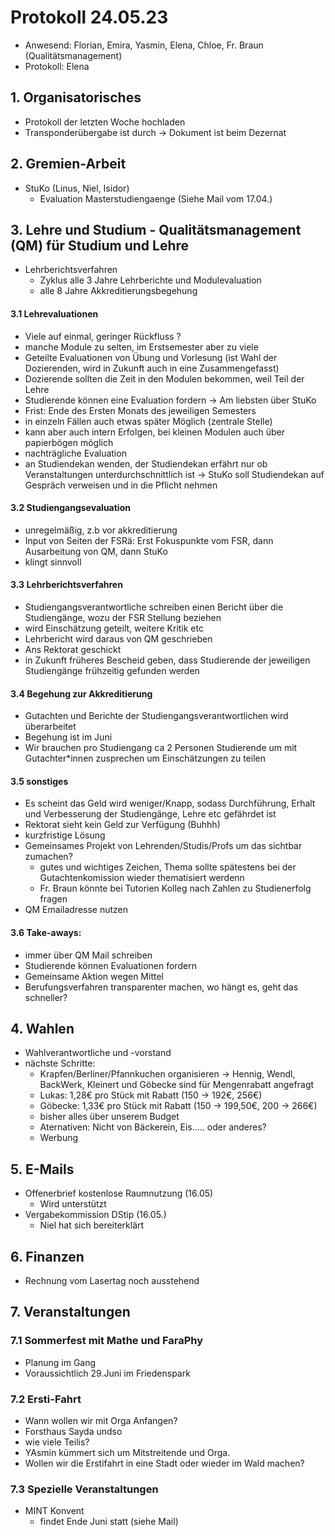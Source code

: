 ---
---

# Protokoll 24.05.23

- Anwesend: Florian, Emira, Yasmin, Elena, Chloe, Fr. Braun (Qualitätsmanagement)
- Protokoll: Elena

## 1. Organisatorisches

- Protokoll der letzten Woche hochladen
- Transponderübergabe ist durch -> Dokument ist beim Dezernat

## 2. Gremien-Arbeit

- StuKo (Linus, Niel, Isidor)
  - Evaluation Masterstudiengaenge (Siehe Mail vom 17.04.)

## 3. Lehre und Studium - Qualitätsmanagement (QM) für Studium und Lehre

- Lehrberichtsverfahren
  - Zyklus alle 3 Jahre Lehrberichte und Modulevaluation
  - alle 8 Jahre Akkreditierungsbegehung

#### 3.1 Lehrevaluationen

- Viele auf einmal, geringer Rückfluss ?
- manche Module zu selten, im Erstsemester aber zu viele
- Geteilte Evaluationen von Übung und Vorlesung (ist Wahl der Dozierenden, wird in Zukunft auch in eine Zusammengefasst)
- Dozierende sollten die Zeit in den Modulen bekommen, weil Teil der Lehre
- Studierende können eine Evaluation fordern -> Am liebsten über StuKo
- Frist: Ende des Ersten Monats des jeweiligen Semesters
- in einzeln Fällen auch etwas später Möglich (zentrale Stelle)
- kann aber auch intern Erfolgen, bei kleinen Modulen auch über papierbögen möglich
- nachträgliche Evaluation
- an Studiendekan wenden, der Studiendekan erfährt nur ob Veranstaltungen unterdurchschnittlich ist -> StuKo soll Studiendekan auf Gespräch verweisen und in die Pflicht nehmen

#### 3.2 Studiengangsevaluation

- unregelmäßig, z.b vor akkreditierung
- Input von Seiten der FSRä: Erst Fokuspunkte vom FSR, dann Ausarbeitung von QM, dann StuKo
- klingt sinnvoll

#### 3.3 Lehrberichtsverfahren

- Studiengangsverantwortliche schreiben einen Bericht über die Studiengänge, wozu der FSR Stellung beziehen
- wird Einschätzung geteilt, weitere Kritik etc
- Lehrbericht wird daraus von QM geschrieben
- Ans Rektorat geschickt
- in Zukunft früheres Bescheid geben, dass Studierende der jeweiligen Studiengänge frühzeitig gefunden werden

#### 3.4 Begehung zur Akkreditierung

- Gutachten und Berichte der Studiengangsverantwortlichen wird überarbeitet
- Begehung ist im Juni
- Wir brauchen pro Studiengang ca 2 Personen Studierende um mit Gutachter\*innen zusprechen um Einschätzungen zu teilen

#### 3.5 sonstiges

- Es scheint das Geld wird weniger/Knapp, sodass Durchführung, Erhalt und Verbesserung der Studiengänge, Lehre etc gefährdet ist
- Rektorat sieht kein Geld zur Verfügung (Buhhh)
- kurzfristige Lösung
- Gemeinsames Projekt von Lehrenden/Studis/Profs um das sichtbar zumachen?
  - gutes und wichtiges Zeichen, Thema sollte spätestens bei der Gutachtenkomission wieder thematisiert werdenn
  - Fr. Braun könnte bei Tutorien Kolleg nach Zahlen zu Studienerfolg fragen
- QM Emailadresse nutzen

#### 3.6 Take-aways:

- immer über QM Mail schreiben
- Studierende können Evaluationen fordern
- Gemeinsame Aktion wegen Mittel
- Berufungsverfahren transparenter machen, wo hängt es, geht das schneller?

## 4. Wahlen

- Wahlverantwortliche und -vorstand
- nächste Schritte:
  - Krapfen/Berliner/Pfannkuchen organisieren -> Hennig, Wendl, BackWerk, Kleinert und Göbecke sind für Mengenrabatt angefragt
  - Lukas: 1,28€ pro Stück mit Rabatt (150 -> 192€, 256€)
  - Göbecke: 1,33€ pro Stück mit Rabatt (150 -> 199,50€, 200 -> 266€)
  - bisher alles über unserem Budget
  - Aternativen: Nicht von Bäckerein, Eis..... oder anderes?
  - Werbung

## 5. E-Mails

- Offenerbrief kostenlose Raumnutzung (16.05)
  - Wird unterstützt
- Vergabekommission DStip (16.05.)
  - Niel hat sich bereiterklärt

## 6. Finanzen

- Rechnung vom Lasertag noch ausstehend

## 7. Veranstaltungen

### 7.1 Sommerfest mit Mathe und FaraPhy

- Planung im Gang
- Voraussichtlich 29.Juni im Friedenspark

### 7.2 Ersti-Fahrt

- Wann wollen wir mit Orga Anfangen?
- Forsthaus Sayda undso
- wie viele Teilis?
- YAsmin kümmert sich um Mitstreitende und Orga.
- Wollen wir die Erstifahrt in eine Stadt oder wieder im Wald machen?

### 7.3 Spezielle Veranstaltungen

- MINT Konvent
  - findet Ende Juni statt (siehe Mail)
